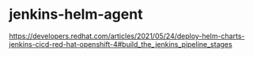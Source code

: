 # jenkins-helm-agent
https://developers.redhat.com/articles/2021/05/24/deploy-helm-charts-jenkins-cicd-red-hat-openshift-4#build_the_jenkins_pipeline_stages
